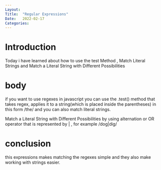 ```yaml
---
Layout:
Title:	"Regular Expressions"
Date:	2022-02-17
Categories:
---
```



# Introduction 

Today i have learned about how to use the test Method , Match Literal Strings and 
Match a Literal String with Different Possibilities

# body

if you want to use regexes in javascript you can use the .test() method that takes regex, applies it 
to a string(which is placed inside the parentheses) in this form /the/ 
and you can also match literal strings.


Match a Literal String with Different Possibilities by using alternation or OR operator that is represented
by | , for example /dog|dig/

# conclusion

this expressions makes matching the regexes simple and they also make working with strings easier.